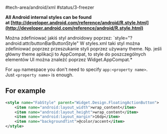 #tech-area/android/xml 
#status/3-freezer 

**All Android internal styles can be found at [http://developer.android.com/reference/android/R.style.html](http://developer.android.com/reference/android/R.style.html)**

Można zdefiniować jakiś styl androidowy poprzez:
`style="?android:attr/buttonBarButtonStyle"
W styles.xml taki styl można zdefiniować poprzez przeszukanie styli poprzez używany theme. Np. jeśli główny theme aplikacji to AppCompat, to style do poszczególnych elementów UI można znaleźć poprzez Widget.AppCompat.*


For `app` namespace you don't need to specify `app:<property name>`. Just `<property name>` is enough.

## For example

```xml
<style name="FabStyle" parent="Widget.Design.FloatingActionButton"> 
    <item name="android:layout_width">wrap_content</item>
    <item name="android:layout_height">wrap_content</item>
    <item name="android:layout_margin">16dp</item>
    <item name="backgroundTint">@color/accent</item>
</style>
```